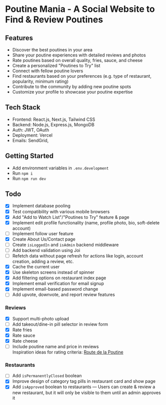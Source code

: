 # Poutine Mania - A Social Website to Find & Review Poutines

## Features
- Discover the best poutines in your area
- Share your poutine experiences with detailed reviews and photos
- Rate poutines based on overall quality, fries, sauce, and cheese
- Create a personalized "Poutines to Try" list
- Connect with fellow poutine lovers
- Find restaurants based on your preferences (e.g. type of restaurant, popularity, minimum rating)
- Contribute to the community by adding new poutine spots
- Customize your profile to showcase your poutine expertise

## Tech Stack
- Frontend: React.js, Next.js, Tailwind CSS
- Backend: Node.js, Express.js, MongoDB
- Auth: JWT, OAuth
- Deployment: Vercel
- Emails: SendGrid,

## Getting Started
- Add environment variables in `.env.development`
- Run `npm i`
- Run `npm run dev`

## Todo
- [X] Implement database pooling
- [X] Test compatibility with various mobile browsers
- [X] Add "Add to Watch List"/"Poutines to Try" feature & page
- [X] Implement edit profile functionality (name, profile photo, bio, soft-delete account)
- [ ] Implement follow user feature
- [X] Create About Us/Contact page
- [ ] Create `isLoggedIn` and `isAdmin` backend middleware
- [ ] Add backend validation using Joi
- [ ] Refetch data without page refresh for actions like login, account creation, adding a review, etc.
- [X] Cache the current user
- [X] Use skeleton screens instead of spinner
- [X] Add filtering options on restaurant index page
- [X] Implement email verification for email signup
- [X] Implement email-based password change
- [ ] Add upvote, downvote, and report review features

### Reviews
- [X] Support multi-photo upload
- [ ] Add takeout/dine-in pill selector in review form
- [X] Rate fries
- [X] Rate sauce
- [X] Rate cheese
- [ ] Include poutine name and price in reviews  
Inspiration ideas for rating criteria: [Route de la Poutine](http://www.routedelapoutine.com/)

### Restaurants
- [ ] Add `isPermanentlyClosed` boolean
- [X] Improve design of category tag pills in restaurant card and show page
- [X] Add `isApproved` boolean to restaurants — Users can create & review a new restaurant, but it will only be visible to them until an admin approves it
